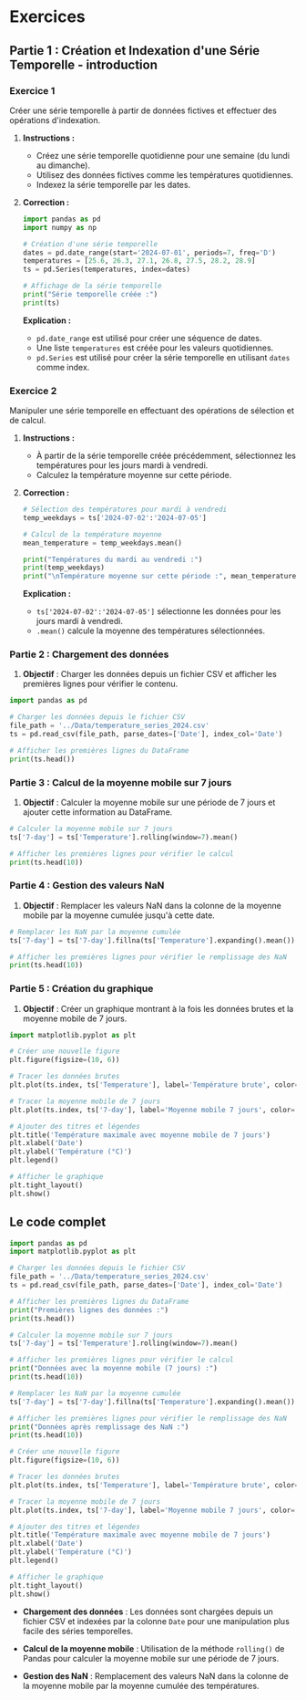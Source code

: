 # Exercices 

## Partie 1 : Création et Indexation d'une Série Temporelle - introduction

### Exercice 1

Créer une série temporelle à partir de données fictives et effectuer des opérations d'indexation.

1. **Instructions :**
   - Créez une série temporelle quotidienne pour une semaine (du lundi au dimanche).
   - Utilisez des données fictives comme les températures quotidiennes.
   - Indexez la série temporelle par les dates.

2. **Correction :**
   ```python
   import pandas as pd
   import numpy as np

   # Création d'une série temporelle
   dates = pd.date_range(start='2024-07-01', periods=7, freq='D')
   temperatures = [25.6, 26.3, 27.1, 26.8, 27.5, 28.2, 28.9]
   ts = pd.Series(temperatures, index=dates)

   # Affichage de la série temporelle
   print("Série temporelle créée :")
   print(ts)
   ```

   **Explication :** 
   - `pd.date_range` est utilisé pour créer une séquence de dates.
   - Une liste `temperatures` est créée pour les valeurs quotidiennes.
   - `pd.Series` est utilisé pour créer la série temporelle en utilisant `dates` comme index.

### Exercice 2

Manipuler une série temporelle en effectuant des opérations de sélection et de calcul.

1. **Instructions :**
   - À partir de la série temporelle créée précédemment, sélectionnez les températures pour les jours mardi à vendredi.
   - Calculez la température moyenne sur cette période.

2. **Correction :**
   ```python
   # Sélection des températures pour mardi à vendredi
   temp_weekdays = ts['2024-07-02':'2024-07-05']

   # Calcul de la température moyenne
   mean_temperature = temp_weekdays.mean()

   print("Températures du mardi au vendredi :")
   print(temp_weekdays)
   print("\nTempérature moyenne sur cette période :", mean_temperature)
   ```

   **Explication :**
   - `ts['2024-07-02':'2024-07-05']` sélectionne les données pour les jours mardi à vendredi.
   - `.mean()` calcule la moyenne des températures sélectionnées.


### Partie 2 : Chargement des données

1. **Objectif** : Charger les données depuis un fichier CSV et afficher les premières lignes pour vérifier le contenu.

```python
import pandas as pd

# Charger les données depuis le fichier CSV
file_path = '../Data/temperature_series_2024.csv'
ts = pd.read_csv(file_path, parse_dates=['Date'], index_col='Date')

# Afficher les premières lignes du DataFrame
print(ts.head())
```

### Partie 3 : Calcul de la moyenne mobile sur 7 jours

1. **Objectif** : Calculer la moyenne mobile sur une période de 7 jours et ajouter cette information au DataFrame.

```python
# Calculer la moyenne mobile sur 7 jours
ts['7-day'] = ts['Temperature'].rolling(window=7).mean()

# Afficher les premières lignes pour vérifier le calcul
print(ts.head(10))
```

### Partie 4 : Gestion des valeurs NaN

1. **Objectif** : Remplacer les valeurs NaN dans la colonne de la moyenne mobile par la moyenne cumulée jusqu'à cette date.

```python
# Remplacer les NaN par la moyenne cumulée
ts['7-day'] = ts['7-day'].fillna(ts['Temperature'].expanding().mean())

# Afficher les premières lignes pour vérifier le remplissage des NaN
print(ts.head(10))
```

### Partie 5 : Création du graphique

1. **Objectif** : Créer un graphique montrant à la fois les données brutes et la moyenne mobile de 7 jours.

```python
import matplotlib.pyplot as plt

# Créer une nouvelle figure
plt.figure(figsize=(10, 6))

# Tracer les données brutes
plt.plot(ts.index, ts['Temperature'], label='Température brute', color='lightblue')

# Tracer la moyenne mobile de 7 jours
plt.plot(ts.index, ts['7-day'], label='Moyenne mobile 7 jours', color='red')

# Ajouter des titres et légendes
plt.title('Température maximale avec moyenne mobile de 7 jours')
plt.xlabel('Date')
plt.ylabel('Température (°C)')
plt.legend()

# Afficher le graphique
plt.tight_layout()
plt.show()
```

## Le code complet

```python
import pandas as pd
import matplotlib.pyplot as plt

# Charger les données depuis le fichier CSV
file_path = '../Data/temperature_series_2024.csv'
ts = pd.read_csv(file_path, parse_dates=['Date'], index_col='Date')

# Afficher les premières lignes du DataFrame
print("Premières lignes des données :")
print(ts.head())

# Calculer la moyenne mobile sur 7 jours
ts['7-day'] = ts['Temperature'].rolling(window=7).mean()

# Afficher les premières lignes pour vérifier le calcul
print("Données avec la moyenne mobile (7 jours) :")
print(ts.head(10))

# Remplacer les NaN par la moyenne cumulée
ts['7-day'] = ts['7-day'].fillna(ts['Temperature'].expanding().mean())

# Afficher les premières lignes pour vérifier le remplissage des NaN
print("Données après remplissage des NaN :")
print(ts.head(10))

# Créer une nouvelle figure
plt.figure(figsize=(10, 6))

# Tracer les données brutes
plt.plot(ts.index, ts['Temperature'], label='Température brute', color='lightblue')

# Tracer la moyenne mobile de 7 jours
plt.plot(ts.index, ts['7-day'], label='Moyenne mobile 7 jours', color='red')

# Ajouter des titres et légendes
plt.title('Température maximale avec moyenne mobile de 7 jours')
plt.xlabel('Date')
plt.ylabel('Température (°C)')
plt.legend()

# Afficher le graphique
plt.tight_layout()
plt.show()
```

- **Chargement des données** : Les données sont chargées depuis un fichier CSV et indexées par la colonne `Date` pour une manipulation plus facile des séries temporelles.
  
- **Calcul de la moyenne mobile** : Utilisation de la méthode `rolling()` de Pandas pour calculer la moyenne mobile sur une période de 7 jours.
  
- **Gestion des NaN** : Remplacement des valeurs NaN dans la colonne de la moyenne mobile par la moyenne cumulée des températures.

